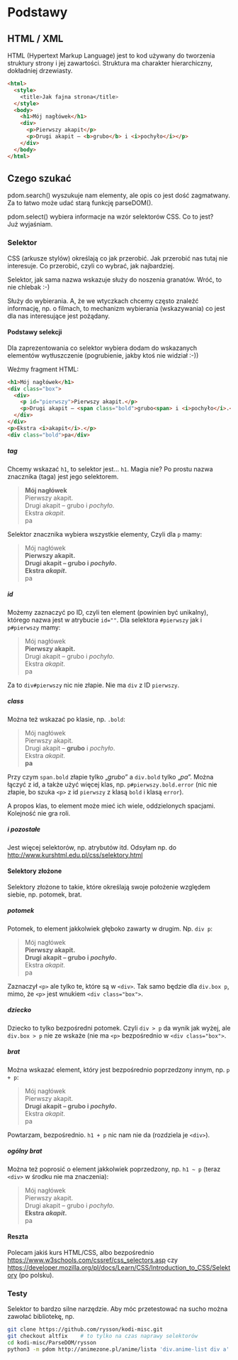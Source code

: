 # Podstawy

## HTML / XML

HTML (Hypertext Markup Language) jest to kod używany do tworzenia struktury strony i jej zawartości.
Struktura ma charakter hierarchiczny, dokładniej drzewiasty.

```html
<html>
  <style>
    <title>Jak fajna strona</title>
  </style>
  <body>
    <h1>Mój nagłówek</h1>
    <div>
      <p>Pierwszy akapit</p>
      <p>Drugi akapit – <b>grubo</b> i <i>pochyło</i></p>
    </div>
  </body>
</html>
```


## Czego szukać

pdom.search() wyszukuje nam elementy, ale opis co jest dość zagmatwany. Za to łatwo może udać starą funkcję parseDOM().

pdom.select() wybiera informacje na wzór selektorów CSS. Co to jest? Już wyjaśniam.



### Selektor

CSS (arkusze stylów) określają co jak przerobić. Jak przerobić nas tutaj nie interesuje. Co przerobić, czyli co wybrać, jak najbardziej.

Selektor, jak sama nazwa wskazuje służy do noszenia granatów. Wróć, to nie chlebak :-)

Służy do wybierania. A, że we wtyczkach chcemy często znaleźć informację, np. o filmach, to mechanizm wybierania (wskazywania) co jest dla nas interesujące jest pożądany.


#### Podstawy selekcji

Dla zaprezentowania co selektor wybiera dodam do wskazanych elementów wytłuszczenie (pogrubienie, jakby ktoś nie widział :-))


Weźmy fragment HTML:
```html
<h1>Mój nagłówek</h1>
<div class="box">
  <div>
    <p id="pierwszy">Pierwszy akapit.</p>
    <p>Drugi akapit – <span class="bold">grubo<span> i <i>pochyło</i>.</p>
  </div>
</div>
<p>Ekstra <i>akapit</i>.</p>
<div class="bold">pa</div>
```

##### tag
Chcemy wskazać `h1`, to selektor jest... `h1`. 
Magia nie? Po prostu nazwa znacznika (taga) jest jego selektorem.

> __Mój nagłówek__ \
> Pierwszy akapit. \
> Drugi akapit – grubo i _pochyło_. \
> Ekstra _akapit_. \
> pa

Selektor znacznika wybiera wszystkie elementy, Czyli dla `p` mamy:

> Mój nagłówek \
> __Pierwszy akapit.__ \
> __Drugi akapit – grubo i _pochyło_.__ \
> __Ekstra _akapit_.__ \
> pa

##### id

Możemy zaznaczyć po ID, czyli ten element (powinien być unikalny), którego nazwa jest w atrybucie `id=""`.
Dla selektora `#pierwszy` jak i `p#pierwszy` mamy:

> Mój nagłówek \
> __Pierwszy akapit.__ \
> Drugi akapit – grubo i _pochyło_. \
> Ekstra _akapit_. \
> pa

Za to `div#pierwszy` nic nie złapie. Nie ma `div` z ID `pierwszy`.

##### class

Można też wskazać po klasie, np. `.bold`:

> Mój nagłówek \
> Pierwszy akapit. \
> Drugi akapit – __grubo__ i _pochyło_. \
> Ekstra _akapit_. \
> __pa__

Przy czym `span.bold` złapie tylko „_grubo_” a `div.bold` tylko „_pa_”.
Można łączyć z id, a także użyć więcej klas, np. `p#pierwszy.bold.error` (nic nie złapie, bo szuka `<p>` z id `pierwszy` z klasą `bold` i klasą `error`).

A propos klas, to element może mieć ich wiele, oddzielonych spacjami. Kolejność nie gra roli.

##### i pozostałe

Jest więcej selektorów, np. atrybutów itd. Odsyłam np. do http://www.kurshtml.edu.pl/css/selektory.html


#### Selektory złożone

Selektory złożone to takie, które określają swoje położenie względem siebie, np. potomek, brat.


##### potomek

Potomek, to element jakkolwiek głęboko zawarty w drugim. Np. `div p`:

> Mój nagłówek \
> __Pierwszy akapit.__ \
> __Drugi akapit – grubo i _pochyło_.__ \
> Ekstra _akapit_. \
> pa

Zaznaczył `<p>` ale tylko te, które są w `<div>`. Tak samo będzie dla `div.box p`, mimo, że `<p>` jest wnukiem `<div class="box">`.


##### dziecko

Dziecko to tylko bezpośredni potomek. Czyli `div > p` da wynik jak wyżej, ale `div.box > p` nie ze wskaże (nie ma `<p>` bezpośrednio w `<div class="box">`.


##### brat

Można wskazać element, który jest bezpośrednio poprzedzony innym, np. `p + p`:

> Mój nagłówek \
> Pierwszy akapit. \
> __Drugi akapit – grubo i _pochyło_.__ \
> Ekstra _akapit_. \
> pa

Powtarzam, bezpośrednio. `h1 + p` nic nam nie da (rozdziela je `<div>`).


##### ogólny brat

Można też poprosić o element jakkolwiek poprzedzony, np. `h1 ~ p` (teraz `<div>` w środku nie ma znaczenia):

> Mój nagłówek \
> Pierwszy akapit. \
> Drugi akapit – grubo i _pochyło_. \
> __Ekstra _akapit_.__ \
> pa


#### Reszta

Polecam jakiś kurs HTML/CSS, albo bezpośrednio https://www.w3schools.com/cssref/css_selectors.asp czy https://developer.mozilla.org/pl/docs/Learn/CSS/Introduction_to_CSS/Selektory (po polsku).


### Testy
Selektor to bardzo silne narzędzie.
Aby móc przetestować na sucho można zawołać bibliotekę, np.

```bash
git clone https://github.com/rysson/kodi-misc.git
git checkout altfix    # to tylko na czas naprawy selektorów
cd kodi-misc/ParseDOM/rysson
python3 -m pdom http://animezone.pl/anime/lista 'div.anime-list div a'
```

